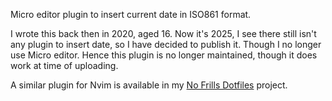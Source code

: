 Micro editor plugin to insert current date in ISO861 format.


I wrote this back then in 2020, aged 16. Now it's 2025, I see there still isn't any plugin to insert date, so I have decided to publish it.
Though I no longer use Micro editor. Hence this plugin is no longer maintained, though it does work at time of uploading.

A similar plugin for Nvim is available in my [No Frills Dotfiles](https://github.com/hstsethi/no-frills-dotfiles) project.
